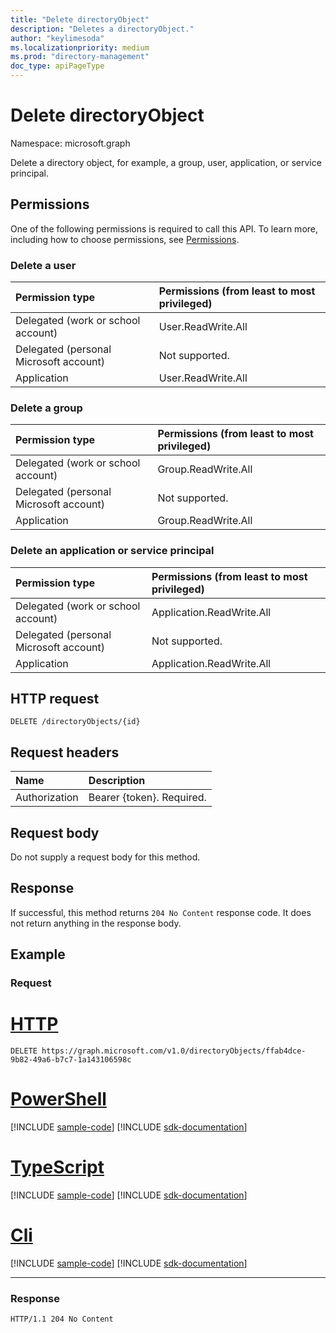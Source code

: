 ```yaml
---
title: "Delete directoryObject"
description: "Deletes a directoryObject."
author: "keylimesoda"
ms.localizationpriority: medium
ms.prod: "directory-management"
doc_type: apiPageType
---
```


# Delete directoryObject

Namespace: microsoft.graph

Delete a directory object, for example, a group, user, application, or service principal.

## Permissions

One of the following permissions is required to call this API. To learn more, including how to choose permissions, see [Permissions](/graph/permissions-reference).

### Delete a user

|Permission type      | Permissions (from least to most privileged)              |
|:--------------------|:---------------------------------------------------------|
|Delegated (work or school account) | User.ReadWrite.All    |
|Delegated (personal Microsoft account) | Not supported.    |
|Application | User.ReadWrite.All |

### Delete a group

| Permission type                        | Permissions (from least to most privileged)                                                 |
| :------------------------------------- | :------------------------------------------------------------------------------------------ |
| Delegated (work or school account)     | Group.ReadWrite.All |
| Delegated (personal Microsoft account) | Not supported.                                                                              |
| Application                            | Group.ReadWrite.All                             |

### Delete an application or service principal

|Permission type      | Permissions (from least to most privileged)              |
|:--------------------|:---------------------------------------------------------|
|Delegated (work or school account) | Application.ReadWrite.All    |
|Delegated (personal Microsoft account) | Not supported.    |
|Application | Application.ReadWrite.All |

## HTTP request

<!-- { "blockType": "ignored" } -->
```http
DELETE /directoryObjects/{id}

```
## Request headers

| Name       | Description|
|:---------------|:--------|
| Authorization  | Bearer {token}. Required. |

## Request body

Do not supply a request body for this method.

## Response

If successful, this method returns `204 No Content` response code. It does not return anything in the response body.

## Example

### Request


# [HTTP](#tab/http)
<!-- {
  "blockType": "request",
  "name": "delete_directoryobject"
}-->
```http
DELETE https://graph.microsoft.com/v1.0/directoryObjects/ffab4dce-9b82-49a6-b7c7-1a143106598c
```

# [PowerShell](#tab/powershell)
[!INCLUDE [sample-code](../includes/snippets/powershell/delete-directoryobject-powershell-snippets.md)]
[!INCLUDE [sdk-documentation](../includes/snippets/snippets-sdk-documentation-link.md)]

# [TypeScript](#tab/typescript)
[!INCLUDE [sample-code](../includes/snippets/typescript/delete-directoryobject-typescript-snippets.md)]
[!INCLUDE [sdk-documentation](../includes/snippets/snippets-sdk-documentation-link.md)]

# [Cli](#tab/cli)
[!INCLUDE [sample-code](../includes/snippets/cli/delete-directoryobject-cli-snippets.md)]
[!INCLUDE [sdk-documentation](../includes/snippets/snippets-sdk-documentation-link.md)]

---

### Response

<!-- {
  "blockType": "response",
  "truncated": true
} -->
```http
HTTP/1.1 204 No Content
```

<!-- uuid: 8fcb5dbc-d5aa-4681-8e31-b001d5168d79
2015-10-25 14:57:30 UTC -->
<!-- {
  "type": "#page.annotation",
  "description": "Delete directoryObject",
  "keywords": "",
  "section": "documentation",
  "tocPath": "",
  "suppressions": [
  ]
}-->

